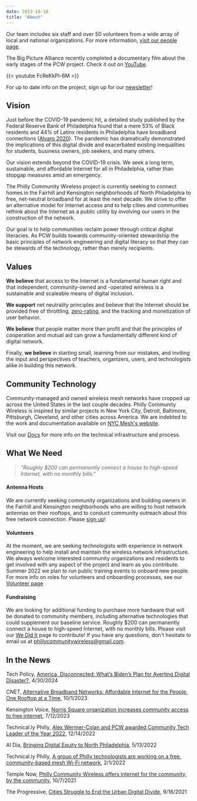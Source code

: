 ```yaml
---
date: 2023-10-18
title: "About"
---
```


Our team includes six staff and over 50 volunteers from a wide array of local and national organizations. For more information, [visit our people page](/people).

The Big Picture Alliance recently completed a documentary film about the early stages of the PCW project. Check it out on [YouTube](https://www.youtube.com/watch?v=FcReKkPl-6M).

{{< youtube FcReKkPl-6M >}}

For up to date info on the project, sign up for our [newsletter](http://eepurl.com/hHTT2D)!

## Vision

Just before the COVID-19 pandemic hit, a detailed study published by the Federal Reserve Bank of Philadelphia found that a mere 53% of Black residents and 44% of Latinx residents in Philadelphia have broadband connections ([Alvaro 2020](https://www.benton.org/headlines/toward-digital-inclusion-broadband-access-third-federal-reserve-district)). The pandemic has dramatically demonstrated the implications of this digital divide and exacerbated existing inequalities for students, business owners, job seekers, and many others.

Our vision extends beyond the COVID-19 crisis. We seek a long term, sustainable, and affordable Internet for all in Philadelphia, rather than stopgap measures amid an emergency.

The Philly Community Wireless project is currently seeking to connect homes in the Fairhill and Kensington neighborhoods of North Philadelphia to free, net-neutral broadband for at least the next decade. We strive to offer an alternative model for Internet access and to help cities and communities rethink about the Internet as a public utility by involving our users in the construction of the network.

Our goal is to help communities reclaim power through critical digital literacies. As PCW builds towards community-oriented stewardship the basic principles of network engineering and digital literacy so that they can be stewards of the technology, rather than merely recipients.

## Values

**We believe** that access to the Internet is a fundamental human right and that independent, community-owned and -operated wireless is a sustainable and scaleable means of digital inclusion.

**We support** net neutrality principles and believe that the Internet should be provided free of throttling, [zero-rating](https://en.wikipedia.org/wiki/Zero-rating), and the tracking and monetization of user behavior.

**We believe** that people matter more than profit and that the principles of cooperation and mutual aid can grow a fundamentally different kind of digital network.

Finally, **we believe** in starting small, learning from our mistakes, and inviting the input and perspectives of teachers, organizers, users, and technologists alike in building this network.

## Community Technology

Community-managed and owned wireless mesh networks have cropped up across the United States in the last couple decades. Philly Community Wireless is inspired by similar projects in New York City, Detroit, Baltimore, Pittsburgh, Cleveland, and other cities across America. We are indebted to the work and documentation available on [NYC Mesh's website](https://www.nycmesh.net/).

Visit our [Docs](https://docs.phillycommunitywireless.org/en/latest/) for more info on the technical infrastructure and process.

## What We Need

> <p class="f3"><i>"Roughly $200 can permanently connect a house to high-speed Internet, with no monthly bills."</i></p>

#### Antenna Hosts

We are currently seeking community organizations and building owners in the Fairhill and Kensington neighborhoods who are willing to host network antennas on their rooftops, and to conduct community outreach about this free network connection. Please [sign up](https://docs.google.com/forms/d/e/1FAIpQLSfjx0A9mFxMiXSb1jisgcHFHwTzktsuz4c36Ja1tVOQjjXzow/viewform)!

#### Volunteers

At the moment, we are seeking technologists with experience in network engineering to help install and maintain the wireless network infrastructure. We always welcome interested community organizations and residents to get involved with any aspect of the project and learn as you contribute. Summer 2022 we plan to run public training events to onboard new people. For more info on roles for volunteers and onboarding processes, see our [Volunteer page](https://phillycommunitywireless.org/volunteer/) 

#### Fundraising

We are looking for additional funding to purchase more hardware that will be donated to community members, including alternative technologies that could supplement our baseline service. Roughly $200 can permanently connect a house to high-speed Internet, with no monthly bills. Please visit our [We Did It](https://phillycommunitywireless.wedid.it/) page to contribute! If you have any questions, don't hesitate to email us at phillycommunitywireless@gmail.com.

## In the News

Tech Policy, [America, Disconnected: What’s Biden’s Plan for Averting Digital Disaster?](https://www.techpolicy.press/america-disconnected-whats-bidens-plan-for-averting-digital-disaster/), 4/30/2024  

CNET, [Alternative Broadband Networks: Affordable Internet for the People, One Rooftop at a Time](https://www.cnet.com/home/internet/features/alternative-broadband-networks-affordable-internet-for-the-people-one-rooftop-at-a-time/), 10/1/2023

Kensington Voice, [Norris Square organization increases community access to free internet](https://kensingtonvoice.com/en/norris-square-organization-increases-community-access-to-free-internet/), 7/12/2023

Technical.ly Philly, [Alex Wermer-Colan and PCW awarded Community Tech Leader of the Year 2022](https://technical.ly/startups/philly-2022-technically-awards-winners/), 12/14/2022

Al Dia, [Bringing Digital Equity to North Philadelphia](https://aldianews.com/local/philadelphia/digital-equity-day), 5/13/2022

Technical.ly Philly, [A group of Philly technologists are working on a free, community-based mesh Wi-Fi network](https://technical.ly/2022/01/12/philly-community-wireless-phillywisper-mesh-wifi/), 2/1/2022  

Temple Now, [Philly Community Wireless offers internet for the community, by the community](https://news.temple.edu/news/2021-10-07/philly-community-wireless-offers-internet-community-community), 10/7/2021  

The Progressive, [Cities Struggle to End the Urban Digital Divide](https://progressive.org/latest/urban-digital-divide-rosen-210916/), 9/16/2021
